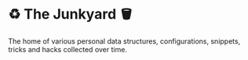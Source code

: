 # ♻️ The Junkyard 🪣

The home of various personal data structures, configurations, snippets, tricks and hacks collected over time.
